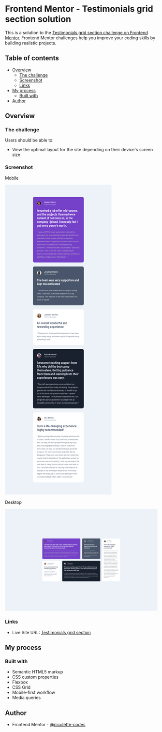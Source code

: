 # Frontend Mentor - Testimonials grid section solution

This is a solution to the [Testimonials grid section challenge on Frontend Mentor](https://www.frontendmentor.io/challenges/testimonials-grid-section-Nnw6J7Un7). Frontend Mentor challenges help you improve your coding skills by building realistic projects.

## Table of contents

-   [Overview](#overview)
    -   [The challenge](#the-challenge)
    -   [Screenshot](#screenshot)
    -   [Links](#links)
-   [My process](#my-process)
    -   [Built with](#built-with)
-   [Author](#author)

## Overview

### The challenge

Users should be able to:

-   View the optimal layout for the site depending on their device's screen size

### Screenshot

Mobile

![](./mobile.png)

Desktop

![](./desktop.png)

### Links

-   Live Site URL: [Testimonials grid section](https://bucolic-tartufo-c68e82.netlify.app/)

## My process

### Built with

-   Semantic HTML5 markup
-   CSS custom properties
-   Flexbox
-   CSS Grid
-   Mobile-first workflow
-   Media queries

## Author

-   Frontend Mentor - [@nicolette-codes](https://www.frontendmentor.io/profile/nicolette-codes)
